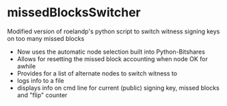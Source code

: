 # missedBlocksSwitcher
Modified version of roelandp's python script to switch witness signing keys on too many missed blocks

- Now uses the automatic node selection built into Python-Bitshares
- Allows for resetting the missed block accounting when node OK for awhile
- Provides for a list of alternate nodes to switch witness to
- logs info to a file
- displays info on cmd line for current (public) signing key, missed blocks and "flip" counter
